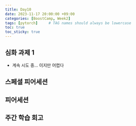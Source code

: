 ```yaml
---
title: Day10
date: 2023-11-17 20:00:00 +09:00
categories: [BoostCamp, Week2]
tags: [pytorch]     # TAG names should always be lowercase
toc: true
toc_sticky: true
---
```


## 심화 과제 1
- 계속 시도 중... 이지만 어렵다

## 스페셜 피어세션

## 피어세션

## 주간 학습 회고